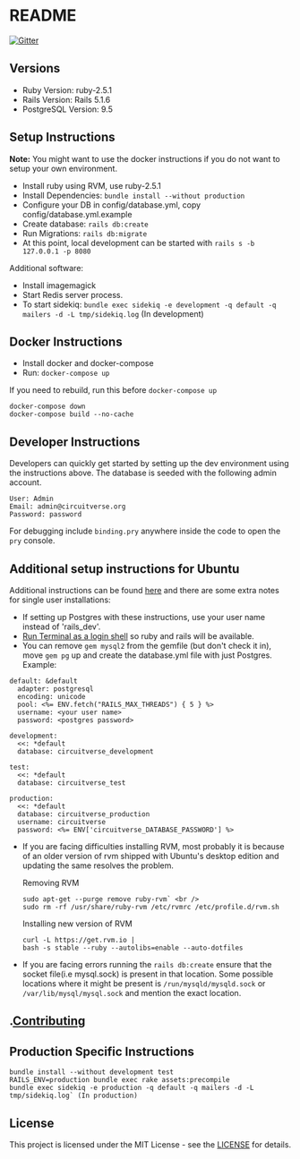 # README

[![Gitter](https://badges.gitter.im/CircuitVerse/community.svg)](https://gitter.im/CircuitVerse/community?utm_source=badge&utm_medium=badge&utm_campaign=pr-badge)

## Versions
- Ruby Version: ruby-2.5.1
- Rails Version: Rails 5.1.6
- PostgreSQL Version: 9.5

## Setup Instructions

**Note:** You might want to use the docker instructions if you do not want to setup your own environment. 

* Install ruby using RVM, use ruby-2.5.1
* Install Dependencies: `bundle install --without production`
* Configure your DB in config/database.yml, copy config/database.yml.example
* Create database: `rails db:create`
* Run Migrations: `rails db:migrate`
* At this point, local development can be started with ```rails s -b 127.0.0.1 -p 8080```

Additional software:
* Install imagemagick
* Start Redis server process.
* To start sidekiq: `bundle exec sidekiq -e development -q default -q mailers -d -L tmp/sidekiq.log` (In development)

## Docker Instructions

* Install docker and docker-compose
* Run: `docker-compose up`

If you need to rebuild, run this before `docker-compose up`
```
docker-compose down 
docker-compose build --no-cache
```

## Developer Instructions
Developers can quickly get started by setting up the dev environment using the instructions above. The database is seeded with the following admin account. 
```
User: Admin
Email: admin@circuitverse.org
Password: password
```

For debugging include `binding.pry` anywhere inside the code to open the `pry` console.

## Additional setup instructions for Ubuntu
Additional instructions can be found [here](https://www.howtoforge.com/tutorial/ubuntu-ruby-on-rails/) and there are some extra notes for single user installations:
- If setting up Postgres with these instructions, use your user name instead of 'rails_dev'.
- [Run Terminal as a login shell](https://rvm.io/integration/gnome-terminal/) so ruby and rails will be available.
- You can remove `gem mysql2` from the gemfile (but don't check it in), move `gem pg` up and create the database.yml file with just Postgres. Example:
```
default: &default
  adapter: postgresql
  encoding: unicode
  pool: <%= ENV.fetch("RAILS_MAX_THREADS") { 5 } %>
  username: <your user name>
  password: <postgres password>

development:
  <<: *default
  database: circuitverse_development

test:
  <<: *default
  database: circuitverse_test

production:
  <<: *default
  database: circuitverse_production
  username: circuitverse
  password: <%= ENV['circuitverse_DATABASE_PASSWORD'] %>
```

- If you are facing difficulties installing RVM, most probably it is because of an older version of rvm shipped with Ubuntu's desktop edition and updating the same resolves the problem.

  Removing RVM
  ```  
  sudo apt-get --purge remove ruby-rvm` <br /> 
  sudo rm -rf /usr/share/ruby-rvm /etc/rvmrc /etc/profile.d/rvm.sh
  ```
  Installing new version of RVM
  ```
  curl -L https://get.rvm.io | 
  bash -s stable --ruby --autolibs=enable --auto-dotfiles
  ```
- If you are facing errors running the `rails db:create` ensure that the socket file(i.e mysql.sock) is present in that location.   Some possible locations where it might be present is `/run/mysqld/mysqld.sock`  or `/var/lib/mysql/mysql.sock` and mention the exact location.

## .[Contributing](CONTRIBUTING.md) 

## Production Specific Instructions

```
bundle install --without development test
RAILS_ENV=production bundle exec rake assets:precompile
bundle exec sidekiq -e production -q default -q mailers -d -L tmp/sidekiq.log` (In production)
```

## License

This project is licensed under the MIT License - see the [LICENSE](LICENSE) for details.
